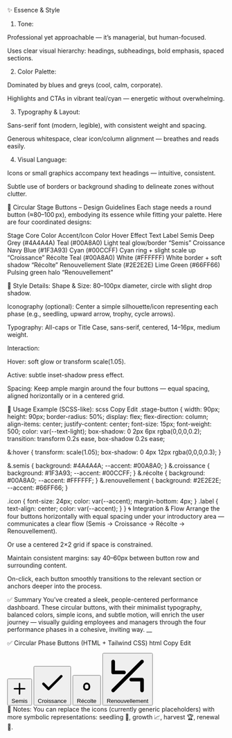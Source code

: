 ✨ Essence & Style
1. Tone:

Professional yet approachable — it’s managerial, but human-focused.

Uses clear visual hierarchy: headings, subheadings, bold emphasis, spaced sections.

2. Color Palette:

Dominated by blues and greys (cool, calm, corporate).

Highlights and CTAs in vibrant teal/cyan — energetic without overwhelming.

3. Typography & Layout:

Sans-serif font (modern, legible), with consistent weight and spacing.

Generous whitespace, clear icon/column alignment — breathes and reads easily.

4. Visual Language:

Icons or small graphics accompany text headings — intuitive, consistent.

Subtle use of borders or background shading to delineate zones without clutter.

🎯 Circular Stage Buttons – Design Guidelines
Each stage needs a round button (≈80–100 px), embodying its essence while fitting your palette. Here are four coordinated designs:

Stage	Core Color	Accent/Icon Color	Hover Effect	Text Label
Semis	Deep Grey (#4A4A4A)	Teal (#00A8A0)	Light teal glow/border	“Semis”
Croissance	Navy Blue (#1F3A93)	Cyan (#00CCFF)	Cyan ring + slight scale up	“Croissance”
Récolte	Teal (#00A8A0)	White (#FFFFFF)	White border + soft shadow	“Récolte”
Renouvellement	Slate (#2E2E2E)	Lime Green (#66FF66)	Pulsing green halo	“Renouvellement”

🎨 Style Details:
Shape & Size: 80–100px diameter, circle with slight drop shadow.

Iconography (optional): Center a simple silhouette/icon representing each phase (e.g., seedling, upward arrow, trophy, cycle arrows).

Typography: All-caps or Title Case, sans-serif, centered, 14–16px, medium weight.

Interaction:

Hover: soft glow or transform scale(1.05).

Active: subtle inset-shadow press effect.

Spacing: Keep ample margin around the four buttons — equal spacing, aligned horizontally or in a centered grid.

🧩 Usage Example (SCSS-like):
scss
Copy
Edit
.stage-button {
  width: 90px; height: 90px;
  border-radius: 50%;
  display: flex;
  flex-direction: column;
  align-items: center;
  justify-content: center;
  font-size: 15px;
  font-weight: 500;
  color: var(--text-light);
  box-shadow: 0 2px 6px rgba(0,0,0,0.2);
  transition: transform 0.2s ease, box-shadow 0.2s ease;
  
  &:hover {
    transform: scale(1.05);
    box-shadow: 0 4px 12px rgba(0,0,0,0.3);
  }

  &.semis    { background: #4A4A4A; --accent: #00A8A0; }
  &.croissance { background: #1F3A93; --accent: #00CCFF; }
  &.récolte   { background: #00A8A0; --accent: #FFFFFF; }
  &.renouvellement { background: #2E2E2E; --accent: #66FF66; }

  .icon {
    font-size: 24px;
    color: var(--accent);
    margin-bottom: 4px;
  }
  .label {
    text-align: center;
    color: var(--accent);
  }
}
🌀 Integration & Flow
Arrange the four buttons horizontally with equal spacing under your introductory area — communicates a clear flow (Semis → Croissance → Récolte → Renouvellement).

Or use a centered 2×2 grid if space is constrained.

Maintain consistent margins: say 40–60px between button row and surrounding content.

On-click, each button smoothly transitions to the relevant section or anchors deeper into the process.

✅ Summary
You’ve created a sleek, people-centered performance dashboard. These circular buttons, with their minimalist typography, balanced colors, simple icons, and subtle motion, will enrich the user journey — visually guiding employees and managers through the four performance phases in a cohesive, inviting way.
__

✅ Circular Phase Buttons (HTML + Tailwind CSS)
html
Copy
Edit
<div class="flex flex-wrap justify-center gap-6 mt-10">
  <!-- Semis -->
  <button class="w-24 h-24 rounded-full bg-gray-700 text-teal-400 flex flex-col items-center justify-center shadow-md hover:shadow-xl hover:scale-105 transition transform duration-200">
    <svg xmlns="http://www.w3.org/2000/svg" class="h-6 w-6 mb-1" fill="none" viewBox="0 0 24 24" stroke="currentColor">
      <path stroke-linecap="round" stroke-linejoin="round" stroke-width="2" d="M12 5v14m7-7H5" />
    </svg>
    <span class="text-sm font-medium">Semis</span>
  </button>

  <!-- Croissance -->
  <button class="w-24 h-24 rounded-full bg-blue-900 text-cyan-400 flex flex-col items-center justify-center shadow-md hover:shadow-xl hover:scale-105 transition transform duration-200">
    <svg xmlns="http://www.w3.org/2000/svg" class="h-6 w-6 mb-1" fill="none" viewBox="0 0 24 24" stroke="currentColor">
      <path stroke-linecap="round" stroke-linejoin="round" stroke-width="2" d="M5 13l4 4L19 7" />
    </svg>
    <span class="text-sm font-medium">Croissance</span>
  </button>

  <!-- Récolte -->
  <button class="w-24 h-24 rounded-full bg-teal-500 text-white flex flex-col items-center justify-center shadow-md hover:shadow-xl hover:scale-105 transition transform duration-200">
    <svg xmlns="http://www.w3.org/2000/svg" class="h-6 w-6 mb-1" fill="none" viewBox="0 0 24 24" stroke="currentColor">
      <path stroke-linecap="round" stroke-linejoin="round" stroke-width="2" d="M12 8c1.657 0 3 1.343 3 3v1a3 3 0 11-6 0v-1c0-1.657 1.343-3 3-3z" />
    </svg>
    <span class="text-sm font-medium">Récolte</span>
  </button>

  <!-- Renouvellement -->
  <button class="w-24 h-24 rounded-full bg-gray-800 text-green-400 flex flex-col items-center justify-center shadow-md hover:ring-2 hover:ring-green-400 hover:scale-105 transition transform duration-200">
    <svg xmlns="http://www.w3.org/2000/svg" class="h-6 w-6 mb-1" fill="none" viewBox="0 0 24 24" stroke="currentColor">
      <path stroke-linecap="round" stroke-linejoin="round" stroke-width="2" d="M4 4v6h6M20 20v-6h-6M4 20l16-16" />
    </svg>
    <span class="text-sm font-medium">Renouvellement</span>
  </button>
</div>
🧠 Notes:
You can replace the icons (currently generic placeholders) with more symbolic representations: seedling 🌱, growth 📈, harvest 🏆, renewal 🔄.


